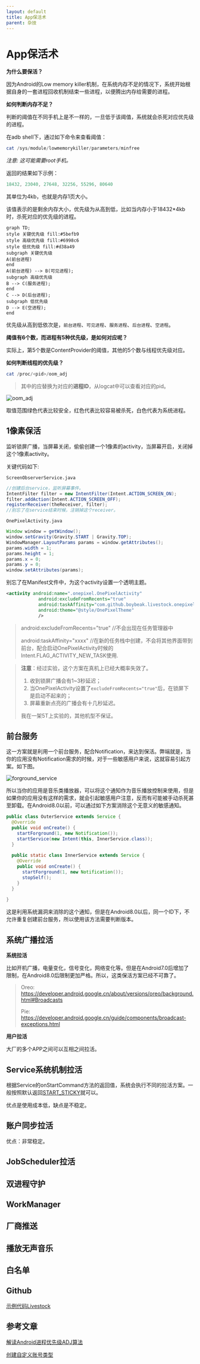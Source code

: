 ```yaml
---
layout: default
title: App保活术
parent: 杂技
---
```


# App保活术



**为什么要保活？**

因为Android的Low memory killer机制，在系统内存不足的情况下，系统开始根据自身的一套进程回收机制结束一些进程，以便腾出内存给需要的进程。



**如何判断内存不足？**

判断的阈值在不同手机上是不一样的，一旦低于该阈值，系统就会杀死对应优先级的进程。

在adb shell下，通过如下命令来查看阈值：

```powershell
cat /sys/module/lowmemorykiller/parameters/minfree
```

*注意: 这可能需要root手机。*

返回的结果如下示例：

```powershell
18432, 23040, 27648, 32256, 55296, 80640
```

其单位为4kb，也就是内存1页大小。

该值表示的是剩余内存大小，优先级为从高到低，比如当内存小于18432*4kb时，杀死对应的优先级的进程。

<!-- ![oom_adj]({{site.baseurl}}/assets/images/process_priority.svg) -->

```mermaid
graph TD;
style 关键优先级 fill:#5befb9
style 高级优先级 fill:#6998c6
style 低优先级 fill:#d38a49
subgraph 关键优先级
A(前台进程)
end
A(前台进程) --> B(可见进程);
subgraph 高级优先级
B --> C(服务进程);
end
C --> D(后台进程);
subgraph 低优先级
D --> E(空进程);
end
```



优先级从高到低依次是，`前台进程`、`可见进程`、`服务进程`、`后台进程`、`空进程`。



**阈值有6个数，而进程有5种优先级，是如何对应呢？**

实际上，第5个数是ContentProvider的阈值，其他的5个数与线程优先级对应。



**如何判断线程的优先级？**

```powershell
cat /proc/<pid>/oom_adj
```

> 其中的<pid>应替换为对应的**进程ID**，从logcat中可以查看对应的pid。

![oom_adj](../assets/images/oom_adj.png)

取值范围绿色代表比较安全，红色代表比较容易被杀死，白色代表为系统进程。



## 1像素保活

监听锁屏广播，当屏幕关闭，偷偷创建一个1像素的activity，当屏幕开启，关闭掉这个1像素activity。

关键代码如下:

`ScreenObserverService.java`

```java
//创建后台service，监听屏幕事件。
IntentFilter filter = new IntentFilter(Intent.ACTION_SCREEN_ON);
filter.addAction(Intent.ACTION_SCREEN_OFF);
registerReceiver(theReceiver, filter);
//别忘了在service结束时候，注销掉这个receiver。
```

`OnePixelActivity.java`

```java
Window window = getWindow();
window.setGravity(Gravity.START | Gravity.TOP);
WindowManager.LayoutParams params = window.getAttributes();
params.width = 1;
params.height = 1;
params.x = 0;
params.y = 0;
window.setAttributes(params);
```

别忘了在Manifest文件中，为这个activity设置一个透明主题。

```xml
<activity android:name=".onepixel.OnePixelActivity"
            android:excludeFromRecents="true"
            android:taskAffinity="com.github.boybeak.livestock.onepixel"
            android:theme="@style/OnePixelTheme"
            />
```

> android:excludeFromRecents="true" //不会出现在任务管理器中
>
> android:taskAffinity="xxxx"				//在新的任务栈中创建，不会将其他界面带到前台，配合启动OnePixelActivity时候的Intent.FLAG_ACTIVITY_NEW_TASK使用.

> **注意**：经过实验，这个方案在真机上已经大概率失效了。
>
> 1. 收到锁屏广播会有1~3秒延迟；
> 2. 当OnePixelActivity设置了`excludeFromRecents="true"`后，在锁屏下是启动不起来的；
> 3. 屏幕重新点亮的广播会有十几秒延迟。
>
> 我在一架5T上实验的，其他机型不保证。

## 前台服务

这一方案就是利用一个前台服务，配合Notification，来达到保活。弊端就是，当你的应用没有Notification需求的时候，对于一些敏感用户来说，这就容易引起方案。如下图。

![forground_service]({{site.baseurl}}/assets/images/forground_service.png)

所以当你的应用是音乐类播放器，可以将这个通知作为音乐播放控制来使用，但是如果你的应用没有这样的需求，就会引起敏感用户注意，反而有可能被手动杀死甚至卸载。在Android8.0以前，可以通过如下方案消除这个无意义的敏感通知。

```java
public class OuterService extends Service {
  @Override
  public void onCreate() {
    startForground(1, new Notification());
    startService(new Intent(this, InnerService.class));
  }
  
  public static class InnerService extends Service {
    @Override
    public void onCreate() {
      startForground(1, new Notification());
      stopSelf();
    }
  }
  
}
```

这是利用系统漏洞来消除的这个通知，但是在Android8.0以后，同一个ID下，不允许重复创建前台服务，所以使用该方法需要判断版本。



## 系统广播拉活

**系统拉活**

比如开机广播，电量变化，信号变化，网络变化等。但是在Android7.0后增加了限制，在Android8.0后限制更加严格。所以，这类保活方案已经不可靠了。

> Oreo: https://developer.android.google.cn/about/versions/oreo/background.html#Broadcasts
>
> Pie: https://developer.android.google.cn/guide/components/broadcast-exceptions.html

**用户拉活**

大厂的多个APP之间可以互相之间拉活。 



## Service系统机制拉活

根据Service的onStartCommand方法的返回值，系统会执行不同的拉活方案。一般按照默认返回[START_STICKY](https://developer.android.com/reference/android/app/Service#START_STICKY)就可以。

优点是使用成本低，缺点是不稳定。



## 账户同步拉活

优点：非常稳定。



## JobScheduler拉活



## 双进程守护



## WorkManager



## 厂商推送



## 播放无声音乐



## 白名单

## Github

[示例代码Livestock](https://github.com/boybeak/Livestock)

## 参考文章

[解读Android进程优先级ADJ算法](http://gityuan.com/2018/05/19/android-process-adj/)

[创建自定义账号类型](https://developer.android.com/training/id-auth/custom_auth)

